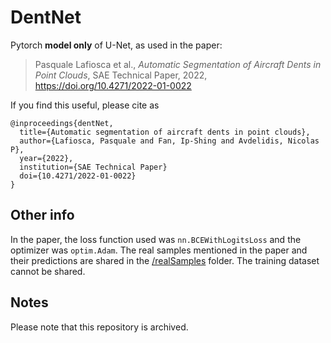# DentNet
Pytorch __model only__ of U-Net, as used in the paper:

> Pasquale Lafiosca et al., *Automatic Segmentation of Aircraft Dents in Point Clouds*, SAE Technical Paper, 2022, https://doi.org/10.4271/2022-01-0022

If you find this useful, please cite as
```
@inproceedings{dentNet,
  title={Automatic segmentation of aircraft dents in point clouds},
  author={Lafiosca, Pasquale and Fan, Ip-Shing and Avdelidis, Nicolas P},
  year={2022},
  institution={SAE Technical Paper}
  doi={10.4271/2022-01-0022}
}
```

## Other info
In the paper, the loss function used was `nn.BCEWithLogitsLoss` and the optimizer was `optim.Adam`.
The real samples mentioned in the paper and their predictions are shared in the [/realSamples]() folder.
The training dataset cannot be shared.

## Notes
Please note that this repository is archived.

